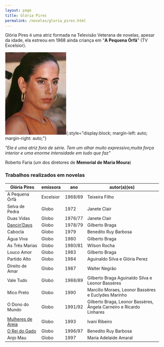 ```yaml
---
layout: page
title: Glória Pires
permalink: /novelas/gloria_pires.html
---
```


Glória Pires é uma atriz formada na Televisão Veterana de novelas, apesar da idade, ela estreou em 1968 ainda criança em "**A Pequena Órfã**" (TV Excelsior).

![Glória Pires](/novelas/img/gloria_pires.jpg){:style="display:block; margin-left: auto; margin-right: auto;"}

*"Ela é uma atriz fora de série. Tem um olhar muito expressivo,muita força interior e uma enorme intensidade em tudo que faz"*

Roberto Faria (um dos diretores de **Memorial de Maria Moura**)

### Trabalhos realizados em novelas

Glória Pires | emissora | ano | autor(a)(es)
------------ | -------- | --- | ------------
A Pequena Órfã | Excelsior | 1968/69 | Teixeira Filho
Selva de Pedra | Globo | 1972 | Janete Clair
Duas Vidas | Globo | 1976/77 | Janete Clair
[Dancin’Days](/novelas/dancin_days.html) | Globo | 1978/79 | Gilberto Braga
Cabocla | Globo | 1979 | Benedito Ruy Barbosa
Água Viva | Globo | 1980 | Gilberto Braga
As Três Marias | Globo | 1980/81 | Wilson Rocha
Louco Amor | Globo | 1983 | Gilberto Braga
Partido Alto | Globo | 1984 | Aguinaldo Silva e Glória Perez
Direito de Amar | Globo | 1987 | Walter Negrão
Vale Tudo | Globo | 1988/89 | Gilberto Braga Aguinaldo Silva e Leonor Bassères
Mico Preto | Globo | 1990 | Marcílio Moraes, Leonor Bassères e Euclydes Marinho
O Dono do Mundo | Globo | 1991/92 | Gilberto Braga, Leonor Bassères, Ângela Carneiro e Ricardo Linhares
[Mulheres de Areia](/novelas/mulheres_de_areia.html) | Globo | 1993 | Ivani Ribeiro
[O Rei do Gado](/novelas/o_rei_do_gado.html) | Globo | 1996/97 | Benedito Ruy Barbosa
Anjo Mau | Globo | 1997 | Maria Adelaide Amaral